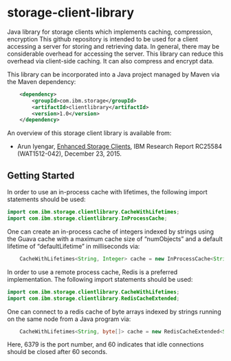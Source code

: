 # storage-client-library
Java library for storage clients which implements caching, compression, encryption
This github repository is intended to be used for a client accessing a server for storing and retrieving data.  In general, there may
be considerable overhead for accessing the server.  This library can reduce this overhead via client-side caching.  It can also compress and
encrypt data.

This library can be incorporated into a Java project managed by Maven via the Maven dependency:
```xml
  	<dependency>
  		<groupId>com.ibm.storage</groupId>
  		<artifactId>clientlibrary</artifactId>
  		<version>1.0</version>
  	</dependency>
```

An overview of this storage client library is available from:
* Arun Iyengar, [Enhanced Storage Clients](http://domino.watson.ibm.com/library/CyberDig.nsf/papers/16214813202B330D85257F2A004A2187/$File/rc25584.pdf), IBM Research Report RC25584 (WAT1512-042), December 23, 2015.

## Getting Started

In order to use an in-process cache with lifetimes, the following import statements should be used:
~~~ java
import com.ibm.storage.clientlibrary.CacheWithLifetimes;
import com.ibm.storage.clientlibrary.InProcessCache;
~~~
One can create an in-process cache of integers indexed by strings using the Guava cache with a maximum cache size of “numObjects” and a default lifetime of “defaultLifetime” in milliseconds via:
~~~ java
    CacheWithLifetimes<String, Integer> cache = new InProcessCache<String, Integer>(numObjects, defaultLifetime);
~~~
In order to use a remote process cache, Redis is a preferred implementation.  The following import statements should be used:
~~~ java
import com.ibm.storage.clientlibrary.CacheWithLifetimes;
import com.ibm.storage.clientlibrary.RedisCacheExtended;
~~~
One can connect to a redis cache of byte arrays indexed by strings running on the same node from a Java program via:
~~~ java
    CacheWithLifetimes<String, byte[]> cache = new RedisCacheExtended<String, byte[]>("localhost", 6379, 60, defaultExpiration);
~~~
Here, 6379 is the port number, and 60 indicates that idle connections should be closed after 60 seconds.
